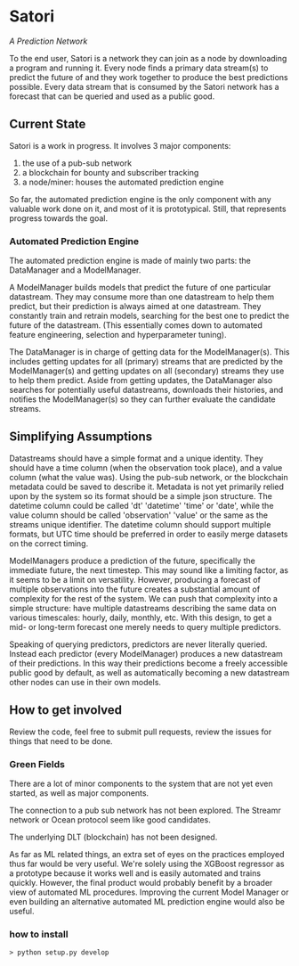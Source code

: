 # Satori
_A Prediction Network_

To the end user, Satori is a network they can join as a node by downloading a program and running it. Every node finds a primary data stream(s) to predict the future of and they work together to produce the best predictions possible. Every data stream that is consumed by the Satori network has a forecast that can be queried and used as a public good.

## Current State

Satori is a work in progress. It involves 3 major components:

1. the use of a pub-sub network
2. a blockchain for bounty and subscriber tracking
3. a node/miner: houses the automated prediction engine

So far, the automated prediction engine is the only component with any valuable work done on it, and most of it is prototypical. Still, that represents progress towards the goal.

### Automated Prediction Engine

The automated prediction engine is made of mainly two parts: the DataManager and a ModelManager.

A ModelManager builds models that predict the future of one particular datastream. They may consume more than one datastream to help them predict, but their prediction is always aimed at one datastream. They constantly train and retrain models, searching for the best one to predict the future of the datastream. (This essentially comes down to automated feature engineering, selection and hyperparameter tuning).

The DataManager is in charge of getting data for the ModelManager(s). This includes getting updates for all (primary) streams that are predicted by the ModelManager(s) and getting updates on all (secondary) streams they use to help them predict. Aside from getting updates, the DataManager also searches for potentially useful datastreams, downloads their histories, and notifies the ModelManager(s) so they can further evaluate the candidate streams.

## Simplifying Assumptions

Datastreams should have a simple format and a unique identity. They should have a time column (when the observation took place), and a value column (what the value was). Using the pub-sub network, or the blockchain metadata could be saved to describe it. Metadata is not yet primarily relied upon by the system so its format should be a simple json structure. The datetime column could be called 'dt' 'datetime' 'time' or 'date', while the value column should be called 'observation' 'value' or the same as the streams unique identifier. The datetime column should support multiple formats, but UTC time should be preferred in order to easily merge datasets on the correct timing.

ModelManagers produce a prediction of the future, specifically the immediate future, the next timestep. This may sound like a limiting factor, as it seems to be a limit on versatility. However, producing a forecast of multiple observations into the future creates a substantial amount of complexity for the rest of the system. We can push that complexity into a simple structure: have multiple datastreams describing the same data on various timescales: hourly, daily, monthly, etc. With this design, to get a mid- or long-term forecast one merely needs to query multiple predictors.

Speaking of querying predictors, predictors are never literally queried. Instead each predictor (every ModelManager) produces a new datastream of their predictions. In this way their predictions become a freely accessible public good by default, as well as automatically becoming a new datastream other nodes can use in their own models.

## How to get involved

Review the code, feel free to submit pull requests, review the issues for things that need to be done.

### Green Fields

There are a lot of minor components to the system that are not yet even started, as well as major components.

The connection to a pub sub network has not been explored. The Streamr network or Ocean protocol seem like good candidates.

The underlying DLT (blockchain) has not been designed.

As far as ML related things, an extra set of eyes on the practices employed thus far would be very useful. We're solely using the XGBoost regressor as a prototype because it works well and is easily automated and trains quickly. However, the final product would probably benefit by a broader view of automated ML procedures. Improving the current Model Manager or even building an alternative automated ML prediction engine would also be useful.

### how to install

```
> python setup.py develop
```
